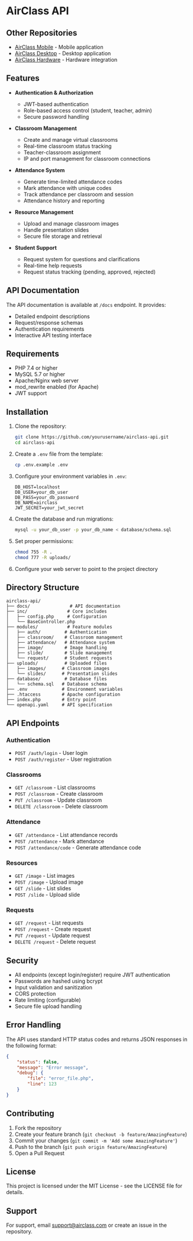 # AirClass API

## Other Repositories
-   [AirClass Mobile](https://github.com/emirgit/AirClass-Mobile) - Mobile application
-   [AirClass Desktop](https://github.com/emirgit/AirClass-Desktop) - Desktop application
-   [AirClass Hardware](https://github.com/emirgit/AirClass-Hardware) - Hardware integration

## Features

-   **Authentication & Authorization**

    -   JWT-based authentication
    -   Role-based access control (student, teacher, admin)
    -   Secure password handling

-   **Classroom Management**

    -   Create and manage virtual classrooms
    -   Real-time classroom status tracking
    -   Teacher-classroom assignment
    -   IP and port management for classroom connections

-   **Attendance System**

    -   Generate time-limited attendance codes
    -   Mark attendance with unique codes
    -   Track attendance per classroom and session
    -   Attendance history and reporting

-   **Resource Management**

    -   Upload and manage classroom images
    -   Handle presentation slides
    -   Secure file storage and retrieval

-   **Student Support**
    -   Request system for questions and clarifications
    -   Real-time help requests
    -   Request status tracking (pending, approved, rejected)

## API Documentation

The API documentation is available at `/docs` endpoint. It provides:

-   Detailed endpoint descriptions
-   Request/response schemas
-   Authentication requirements
-   Interactive API testing interface

## Requirements

-   PHP 7.4 or higher
-   MySQL 5.7 or higher
-   Apache/Nginx web server
-   mod_rewrite enabled (for Apache)
-   JWT support

## Installation

1. Clone the repository:

    ```bash
    git clone https://github.com/yourusername/airclass-api.git
    cd airclass-api
    ```

2. Create a `.env` file from the template:

    ```bash
    cp .env.example .env
    ```

3. Configure your environment variables in `.env`:

    ```
    DB_HOST=localhost
    DB_USER=your_db_user
    DB_PASS=your_db_password
    DB_NAME=airclass
    JWT_SECRET=your_jwt_secret
    ```

4. Create the database and run migrations:

    ```bash
    mysql -u your_db_user -p your_db_name < database/schema.sql
    ```

5. Set proper permissions:

    ```bash
    chmod 755 -R .
    chmod 777 -R uploads/
    ```

6. Configure your web server to point to the project directory

## Directory Structure

```
airclass-api/
├── docs/               # API documentation
├── inc/               # Core includes
│   ├── config.php     # Configuration
│   └── BaseController.php
├── modules/           # Feature modules
│   ├── auth/         # Authentication
│   ├── classroom/    # Classroom management
│   ├── attendance/   # Attendance system
│   ├── image/        # Image handling
│   ├── slide/        # Slide management
│   └── request/      # Student requests
├── uploads/          # Uploaded files
│   ├── images/      # Classroom images
│   └── slides/      # Presentation slides
├── database/         # Database files
│   └── schema.sql   # Database schema
├── .env             # Environment variables
├── .htaccess        # Apache configuration
├── index.php        # Entry point
└── openapi.yaml     # API specification
```

## API Endpoints

### Authentication

-   `POST /auth/login` - User login
-   `POST /auth/register` - User registration

### Classrooms

-   `GET /classroom` - List classrooms
-   `POST /classroom` - Create classroom
-   `PUT /classroom` - Update classroom
-   `DELETE /classroom` - Delete classroom

### Attendance

-   `GET /attendance` - List attendance records
-   `POST /attendance` - Mark attendance
-   `POST /attendance/code` - Generate attendance code

### Resources

-   `GET /image` - List images
-   `POST /image` - Upload image
-   `GET /slide` - List slides
-   `POST /slide` - Upload slide

### Requests

-   `GET /request` - List requests
-   `POST /request` - Create request
-   `PUT /request` - Update request
-   `DELETE /request` - Delete request

## Security

-   All endpoints (except login/register) require JWT authentication
-   Passwords are hashed using bcrypt
-   Input validation and sanitization
-   CORS protection
-   Rate limiting (configurable)
-   Secure file upload handling

## Error Handling

The API uses standard HTTP status codes and returns JSON responses in the following format:

```json
{
    "status": false,
    "message": "Error message",
    "debug": {
        "file": "error_file.php",
        "line": 123
    }
}
```

## Contributing

1. Fork the repository
2. Create your feature branch (`git checkout -b feature/AmazingFeature`)
3. Commit your changes (`git commit -m 'Add some AmazingFeature'`)
4. Push to the branch (`git push origin feature/AmazingFeature`)
5. Open a Pull Request

## License

This project is licensed under the MIT License - see the LICENSE file for details.

## Support

For support, email support@airclass.com or create an issue in the repository.
